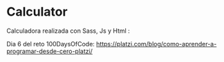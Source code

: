 # Calculator
Calculadora realizada con Sass, Js y Html :


Dia 6 del reto 100DaysOfCode: 
https://platzi.com/blog/como-aprender-a-programar-desde-cero-platzi/
